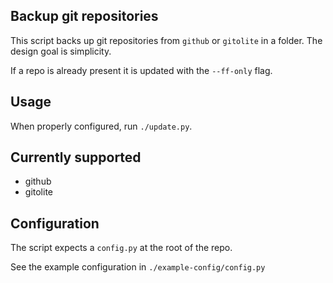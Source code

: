 Backup git repositories
-----------------------

This script backs up git repositories from `github` or `gitolite` in a folder.
The design goal is simplicity.

If a repo is already present it is updated with the `--ff-only` flag.

## Usage
When properly configured, run `./update.py`.

## Currently supported
- github
- gitolite

## Configuration
The script expects a `config.py` at the root of the repo.

See the example configuration in `./example-config/config.py`
